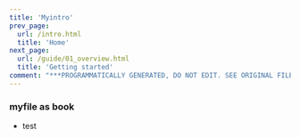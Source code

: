 ```yaml
---
title: 'Myintro'
prev_page:
  url: /intro.html
  title: 'Home'
next_page:
  url: /guide/01_overview.html
  title: 'Getting started'
comment: "***PROGRAMMATICALLY GENERATED, DO NOT EDIT. SEE ORIGINAL FILES IN /content***"
---
```


### myfile as book
* test

